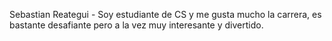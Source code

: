 Sebastian Reategui - Soy estudiante de CS y me gusta mucho la carrera, es bastante desafiante pero a la vez muy interesante y divertido.